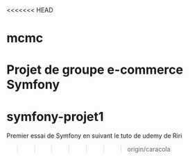 <<<<<<< HEAD
# mcmc
Projet de groupe e-commerce Symfony
=======
# symfony-projet1
Premier essai de Symfony en suivant le tuto de udemy de Riri
>>>>>>> origin/caracola
